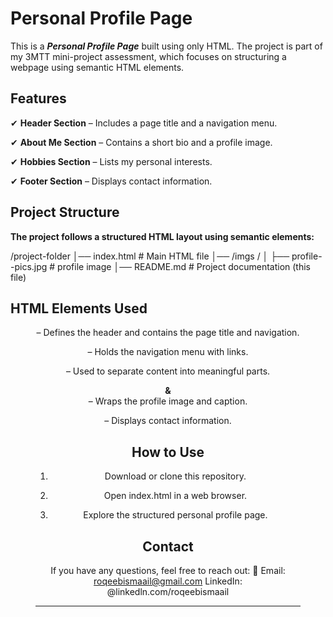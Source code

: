 

# Personal Profile Page

This is a ***Personal Profile Page*** built using only HTML. The project is part of my 3MTT mini-project assessment, which focuses on structuring a webpage using semantic HTML elements.

## Features

✔ **Header Section** – Includes a page title and a navigation menu.

✔ **About Me Section** – Contains a short bio and a profile image.

✔ **Hobbies Section** – Lists my personal interests.

✔ **Footer Section** – Displays contact information.

## Project Structure

**The project follows a structured HTML layout using semantic elements:**

/project-folder
│── index.html  # Main HTML file
│── /imgs /  │   ├── profile--pics.jpg  # profile image
│── README.md   # Project documentation (this file)

## HTML Elements Used

**<header>** – Defines the header and contains the page title and navigation.

**<nav>** – Holds the navigation menu with links.

**<section>** – Used to separate content into meaningful parts.

**<figure> & <figcaption>** – Wraps the profile image and caption.

**<footer>** – Displays contact information.


## How to Use

1. Download or clone this repository.


2. Open index.html in a web browser.


3. Explore the structured personal profile page.



## Contact

If you have any questions, feel free to reach out:
📧 Email: roqeebismaail@gmail.com
  LinkedIn: @linkedln.com/roqeebismaail


---------------------------------------------------------

